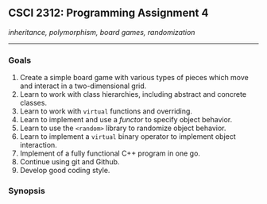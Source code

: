 ## CSCI 2312: Programming Assignment 4

_inheritance, polymorphism, board games, randomization_

* * *

### Goals

1. Create a simple board game with various types of pieces which move and interact in a two-dimensional grid.
2. Learn to work with class hierarchies, including abstract and concrete classes.
3. Learn to work with `virtual` functions and overriding.
4. Learn to implement and use a _functor_ to specify object behavior.
5. Learn to use the `<random>` library to randomize object behavior.
6. Learn to implement a `virtual` binary operator to implement object interaction.
7. Implement of a fully functional C++ program in one go.
8. Continue using git and Github.
9. Develop good coding style.

### Synopsis

